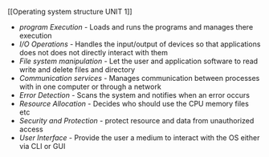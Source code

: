 [[Operating system structure UNIT 1]]

- *program Execution* - Loads and runs the programs and manages there execution 
- *I/O Operations* - Handles the input/output of devices so that applications does not does not directly interact with them 
- *File system manipulation* - Let the user and application software to read write and delete files and directory
- *Communication services* - Manages communication between processes with in one computer or through a network
- *Error Detection* - Scans the system and notifies when an error occurs
- *Resource Allocation* - Decides who should use the CPU memory files etc 
- *Security and Protection* - protect resource and data from unauthorized access 
- *User Interface* - Provide the user a  medium to interact with the OS either via CLI or GUI